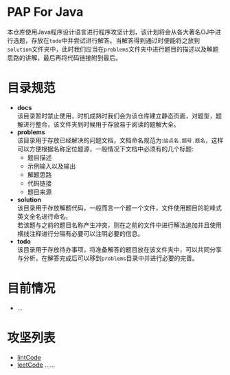 # PAP For Java
本仓库使用Java程序设计语言进行程序攻坚计划，该计划将会从各大著名OJ中进行选题，存放在`todo`中并尝试进行解答。当解答得到通过时便能将之放到`solution`文件夹中，此时我们应当在`problems`文件夹中进行题目的描述以及解题思路的讲解，最后再将代码链接附到最后。

# 目录规范
- **docs**  
该目录暂时禁止使用，时机成熟时我们会为该仓库建立静态页面，对题型，题解进行整合，该文件夹到时候用于存放易于阅读的题解大全。
- **problems**  
该目录用于存放已经解决的问题文档，文档命名规范为:`站点名.题号.题名`，这样可以方便根据名称定位题源，一般情况下文档中必须有的几个标题:
    - 题目描述
    - 示例输入以及输出
    - 解题思路
    - 代码链接
    - 题目来源 
- **solution**  
该目录用于存放解题代码，一般而言一个题一个文件，文件使用题目的驼峰式英文全名进行命名。    
若该题与之前的题目名称产生冲突，则在之前的文件中进行解法追加并且使用横线注释进行分隔有必要可以注明必要的信息。    
- **todo**  
该目录用于存放待办事项，将准备解答的题目放在该文件夹中，可以共同分享与分析，在解答完成后可以移到`problems`目录中并进行必要的完善。  


# 目前情况
- ...







# 攻坚列表
- [lintCode](https://www.lintcode.com/)  
- [leetCode](https://leetcode.com/)
......